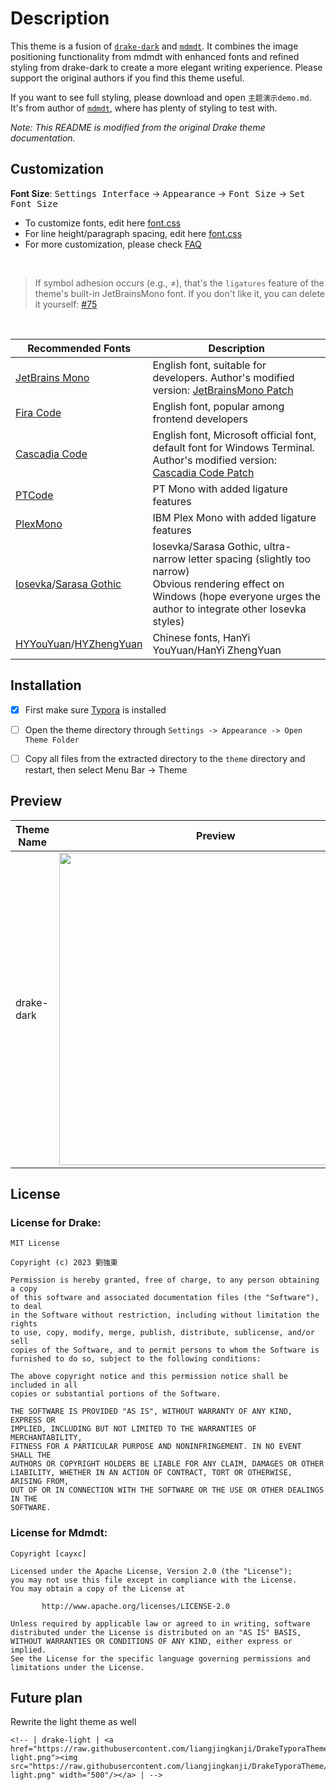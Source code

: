 
# Description

This theme is a fusion of [`drake-dark`](https://github.com/liangjingkanji/DrakeTyporaTheme) and [`mdmdt`](https://github.com/cayxc/Mdmdt). It combines the image positioning functionality from mdmdt with enhanced fonts and refined styling from drake-dark to create a more elegant writing experience. Please support the original authors if you find this theme useful.

If you want to see full styling, please download and open `主题演示demo.md`. It's from author of [`mdmdt`](https://github.com/cayxc/Mdmdt), where has plenty of styling to test with.

*Note: This README is modified from the original Drake theme documentation.*


## Customization

**Font Size**: <kbd>Settings Interface</kbd> -> <kbd>Appearance</kbd> -> <kbd>Font Size</kbd> -> <kbd>Set Font Size</kbd>

- To customize fonts, edit here [font.css](https://github.com/liangjingkanji/DrakeTyporaTheme/blob/master/drake/font.css#L35-L37)
- For line height/paragraph spacing, edit here [font.css](https://github.com/liangjingkanji/DrakeTyporaTheme/blob/master/drake/font.css#L38-L40)
- For more customization, please check [FAQ](https://github.com/liangjingkanji/DrakeTyporaTheme/blob/master/issues.md)

<br>

> If symbol adhesion occurs (e.g., ≠), that's the `ligatures` feature of the theme's built-in JetBrainsMono font. If you don't like it, you can delete it yourself: [#75](https://github.com/liangjingkanji/DrakeTyporaTheme/issues/75)

<br>

| Recommended Fonts | Description |
| ---------------- | ----------- |
| [JetBrains Mono](https://www.jetbrains.com/zh-cn/lp/mono/) | English font, suitable for developers. Author's modified version: [JetBrainsMono Patch](https://github.com/liangjingkanji/JetBrainsMono-patch) |
| [Fira Code](https://github.com/tonsky/FiraCode) | English font, popular among frontend developers |
| [Cascadia Code](https://github.com/microsoft/cascadia-code) | English font, Microsoft official font, default font for Windows Terminal. Author's modified version: [Cascadia Code Patch](https://github.com/liangjingkanji/cascadia-code-patch) |
| [PTCode](https://github.com/liangjingkanji/PTCode) | PT Mono with added ligature features |
| [PlexMono](https://github.com/liangjingkanji/PlexMono) | IBM Plex Mono with added ligature features |
| [Iosevka](https://github.com/be5invis/Iosevka)/[Sarasa Gothic](https://github.com/be5invis/Sarasa-Gothic) | Iosevka/Sarasa Gothic, ultra-narrow letter spacing (slightly too narrow)<br />Obvious rendering effect on Windows (hope everyone urges the author to integrate other Iosevka styles) |
| [HYYouYuan](https://www.hanyi.com.cn/productdetail?id=10875)/[HYZhengYuan](http://www.hanyi.com.cn/productdetail?id=2915) | Chinese fonts, HanYi YouYuan/HanYi ZhengYuan |

## Installation

- [x] First make sure [Typora](https://typora.io/) is installed

- [ ] Open the theme directory through `Settings -> Appearance -> Open Theme Folder`

- [ ] Copy all files from the extracted directory to the `theme` directory and restart, then select Menu Bar -> Theme


## Preview


| Theme Name | Preview |
| ---------- | ------- |
| drake-dark | <a href="https://raw.githubusercontent.com/Rayz7746/DrakeTyporaTheme/blob/master/img/dark_modified.jpg"><img src="https://raw.githubusercontent.com/Rayz7746/DrakeTyporaTheme/blob/master/img/dark_modified.jpg" width="500"/></a> |



## License

### License for Drake:

```
MIT License

Copyright (c) 2023 劉強東

Permission is hereby granted, free of charge, to any person obtaining a copy
of this software and associated documentation files (the "Software"), to deal
in the Software without restriction, including without limitation the rights
to use, copy, modify, merge, publish, distribute, sublicense, and/or sell
copies of the Software, and to permit persons to whom the Software is
furnished to do so, subject to the following conditions:

The above copyright notice and this permission notice shall be included in all
copies or substantial portions of the Software.

THE SOFTWARE IS PROVIDED "AS IS", WITHOUT WARRANTY OF ANY KIND, EXPRESS OR
IMPLIED, INCLUDING BUT NOT LIMITED TO THE WARRANTIES OF MERCHANTABILITY,
FITNESS FOR A PARTICULAR PURPOSE AND NONINFRINGEMENT. IN NO EVENT SHALL THE
AUTHORS OR COPYRIGHT HOLDERS BE LIABLE FOR ANY CLAIM, DAMAGES OR OTHER
LIABILITY, WHETHER IN AN ACTION OF CONTRACT, TORT OR OTHERWISE, ARISING FROM,
OUT OF OR IN CONNECTION WITH THE SOFTWARE OR THE USE OR OTHER DEALINGS IN THE
SOFTWARE.
```

### License for Mdmdt:

```
Copyright [cayxc]

Licensed under the Apache License, Version 2.0 (the "License");
you may not use this file except in compliance with the License.
You may obtain a copy of the License at

       http://www.apache.org/licenses/LICENSE-2.0

Unless required by applicable law or agreed to in writing, software
distributed under the License is distributed on an "AS IS" BASIS,
WITHOUT WARRANTIES OR CONDITIONS OF ANY KIND, either express or implied.
See the License for the specific language governing permissions and
limitations under the License.
```


## Future plan
Rewrite the light theme as well
```
<!-- | drake-light | <a href="https://raw.githubusercontent.com/liangjingkanji/DrakeTyporaTheme/master/img/thumbnail-light.png"><img src="https://raw.githubusercontent.com/liangjingkanji/DrakeTyporaTheme/master/img/thumbnail-light.png" width="500"/></a> | -->
```
